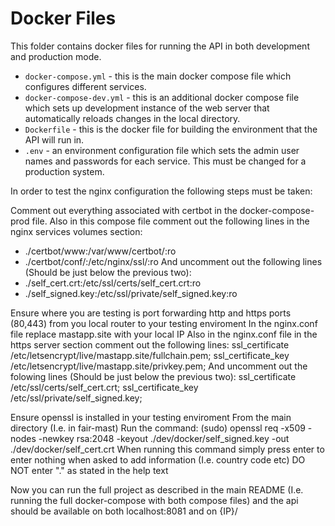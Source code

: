 # Docker Files

This folder contains docker files for running the API in both development and production mode.

 - `docker-compose.yml` - this is the main docker compose file which configures different services.
 - `docker-compose-dev.yml` - this is an additional docker compose file which sets up development instance of the web server that automatically reloads changes in the local directory.
 - `Dockerfile` - this is the docker file for building the environment that the API will run in.
- `.env` - an environment configuration file which sets the admin user names and passwords for each service. This must be changed for a production system.

In order to test the nginx configuration the following steps must be taken:

Comment out everything associated with certbot in the docker-compose-prod file.
Also in this compose file comment out the following lines in the nginx services volumes section:
- ./certbot/www:/var/www/certbot/:ro
- ./certbot/conf/:/etc/nginx/ssl/:ro
And uncomment out the following lines (Should be just below the previous two):
- ./self_cert.crt:/etc/ssl/certs/self_cert.crt:ro
- ./self_signed.key:/etc/ssl/private/self_signed.key:ro

Ensure where you are testing is port forwarding http and https ports (80,443) from you local router to your testing enviroment
In the nginx.conf file replace mastapp.site with your local IP
Also in the nginx.conf file in the https server section comment out the following lines:
ssl_certificate /etc/letsencrypt/live/mastapp.site/fullchain.pem;
ssl_certificate_key /etc/letsencrypt/live/mastapp.site/privkey.pem;
And uncomment out the folowing lines (Should be just below the previous two):
ssl_certificate /etc/ssl/certs/self_cert.crt;
ssl_certificate_key /etc/ssl/private/self_signed.key;

Ensure openssl is installed in your testing enviroment
From the main directory (I.e. in fair-mast) Run the command: (sudo) openssl req -x509 -nodes -newkey rsa:2048 -keyout ./dev/docker/self_signed.key -out ./dev/docker/self_cert.crt
When running this command simply press enter to enter nothing when asked to add information (I.e. country code etc) DO NOT enter "." as stated in the help text

Now you can run the full project as described in the main README (I.e. running the full docker-compose with both compose files) and the api should be available on both localhost:8081 and on {IP}/
